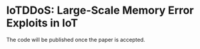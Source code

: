 # IoTDDoS: Large-Scale Memory Error Exploits in IoT

The code will be published once the paper is accepted.

